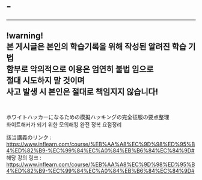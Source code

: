 # -
-------------------------------------------------------

!warning!<br>
본 게시글은 본인의 학습기록을 위해 작성된 알려진 학습 기법<br>
함부로 악의적으로 이용은 엄연히 불법 임으로<br>
절대 시도하지 말 것이며<br>
사고 발생 시 본인은 절대로 책임지지 않습니다!<br>
<br>
-------------------------------------------------------



ホワイトハッカーになるための模擬ハッキングの完全征服の要点整理<br>
화이트해커가 되기 위한 모의해킹 완전 정복 요점정리
<br>

該当講義のリンク : https://www.inflearn.com/course/%EB%AA%A8%EC%9D%98%ED%95%B4%ED%82%B9-%EC%99%84%EC%A0%84%EB%B6%84%EC%84%9D#<br>
해당 강의 링크 : https://www.inflearn.com/course/%EB%AA%A8%EC%9D%98%ED%95%B4%ED%82%B9-%EC%99%84%EC%A0%84%EB%B6%84%EC%84%9D#<br>
